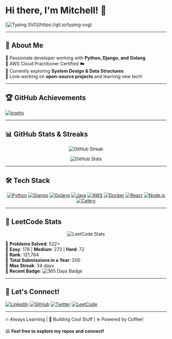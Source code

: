 # Hi there, I'm Mitchell! 👋

[![Typing SVG](https://readme-typing-svg.herokuapp.com?font=Fira+Code&pause=1000&color=F75C7E&width=435&lines=Full-Stack+Developer;Python+%7C+Django+%7C+Golang;Cloud+Enthusiast+%7C+AWS+Certified;Loves+to+Build+and+Learn!)](https://git.io/typing-svg)

---

## 🚀 About Me

🔹 Passionate developer working with **Python, Django, and Golang**  
🔹 AWS Cloud Practitioner Certified ☁️  
🔹 Currently exploring **System Design & Data Structures**  
🔹 Love working on **open-source projects** and learning new tech!  

---

## 🏆 GitHub Achievements

[![trophy](https://github-profile-trophy.vercel.app/?username=LetsGetStartedWithBub&theme=radical&margin-w=15)](https://github.com/ryo-ma/github-profile-trophy)

---

## 📊 GitHub Stats & Streaks

<p align="center">
  <img src="https://github-readme-streak-stats.herokuapp.com/?user=LetsGetStartedWithBub&theme=radical&hide_border=true" alt="GitHub Streak" />
</p>

<p align="center">
  <img src="https://github-readme-stats.vercel.app/api?username=LetsGetStartedWithBub&show_icons=true&theme=radical&hide_border=true" alt="GitHub Stats" />
</p>

---

## 🛠️ Tech Stack

<p align="center">
  <a href="#"><img src="https://img.shields.io/badge/Python-3776AB?style=for-the-badge&logo=python&logoColor=white" title="Python"/></a>
  <a href="#"><img src="https://img.shields.io/badge/Django-092E20?style=for-the-badge&logo=django&logoColor=white" title="Django"/></a>
  <a href="#"><img src="https://img.shields.io/badge/Go-00ADD8?style=for-the-badge&logo=go&logoColor=white" title="Golang"/></a>
  <a href="#"><img src="https://img.shields.io/badge/Java-ED8B00?style=for-the-badge&logo=openjdk&logoColor=white" title="Java"/></a>
  <a href="#"><img src="https://img.shields.io/badge/AWS-FF9900?style=for-the-badge&logo=amazonaws&logoColor=white" title="AWS"/></a>
  <a href="#"><img src="https://img.shields.io/badge/Docker-2496ED?style=for-the-badge&logo=docker&logoColor=white" title="Docker"/></a>
  <a href="#"><img src="https://img.shields.io/badge/React-61DAFB?style=for-the-badge&logo=react&logoColor=white" title="React"/></a>
  <a href="#"><img src="https://img.shields.io/badge/Node.js-339933?style=for-the-badge&logo=nodedotjs&logoColor=white" title="Node.js"/></a>
  <a href="#"><img src="https://img.shields.io/badge/Celery-37814A?style=for-the-badge&logo=celery&logoColor=white" title="Celery"/></a>
</p>

---

## 💪 LeetCode Stats

<p align="center">
  <img src="https://leetcard.jacoblin.cool/mitchell000?theme=dark&font=Baloo&ext=contest" alt="LeetCode Stats" />
</p>

🔹 **Problems Solved**: 522+  
🔹 **Easy**: 178 | **Medium**: 272 | **Hard**: 72  
🔹 **Rank**: 121,764  
🔹 **Total Submissions in a Year**: 200  
🔹 **Max Streak**: 34 days  
🔹 **Recent Badge**: ![365 Days Badge](https://img.shields.io/badge/365%20Days%20Badge-Gold?style=for-the-badge&logo=leetcode&logoColor=white)  

---

## 💌 Let's Connect!

[![LinkedIn](https://img.shields.io/badge/LinkedIn-0A66C2?style=for-the-badge&logo=linkedin&logoColor=white)](https://www.linkedin.com/in/yourprofile)
[![GitHub](https://img.shields.io/badge/GitHub-181717?style=for-the-badge&logo=github&logoColor=white)](https://github.com/LetsGetStartedWithBub)
[![Twitter](https://img.shields.io/badge/Twitter-1DA1F2?style=for-the-badge&logo=twitter&logoColor=white)](https://twitter.com/yourhandle)
[![LeetCode](https://img.shields.io/badge/LeetCode-FFA116?style=for-the-badge&logo=leetcode&logoColor=white)](https://leetcode.com/u/mitchell000/)

---

🔥 Always Learning | 🚀 Building Cool Stuff | ☕ Powered by Coffee!

😃 **Feel free to explore my repos and connect!**


